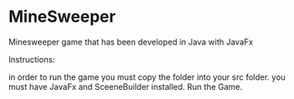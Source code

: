 # MineSweeper
Minesweeper game that has been developed in Java with JavaFx

Instructions:

in order to run the game you must copy the folder into your src folder.
you must have JavaFx and SceeneBuilder installed.
Run the Game.
